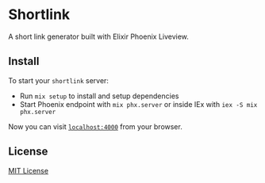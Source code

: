 # Shortlink

A short link generator built with Elixir Phoenix Liveview.

## Install

To start your `shortlink` server:

  * Run `mix setup` to install and setup dependencies
  * Start Phoenix endpoint with `mix phx.server` or inside IEx with `iex -S mix phx.server`

Now you can visit [`localhost:4000`](http://localhost:4000) from your browser.

## License

[MIT License](./LICENSE)
